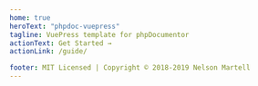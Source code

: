 ```yaml
---
home: true
heroText: "phpdoc-vuepress"
tagline: VuePress template for phpDocumentor
actionText: Get Started →
actionLink: /guide/

footer: MIT Licensed | Copyright © 2018-2019 Nelson Martell
---
```

